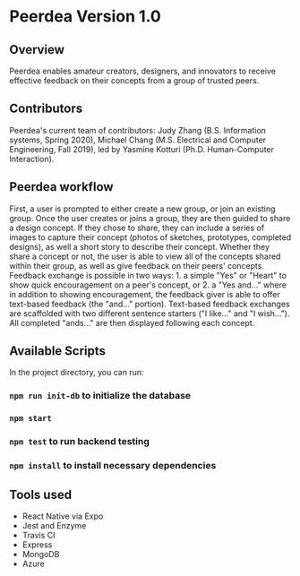 # Peerdea Version 1.0

## Overview

Peerdea enables amateur creators, designers, and innovators to receive effective feedback on their concepts from a group of trusted peers.

## Contributors

Peerdea's current team of contributors: Judy Zhang (B.S. Information systems, Spring 2020), Michael Chang (M.S. Electrical and Computer Engineering, Fall 2019), led by Yasmine Kotturi (Ph.D. Human-Computer Interaction).

## Peerdea workflow

First, a user is prompted to either create a new group, or join an existing group. Once the user creates or joins a group, they are then guided to share a design concept. If they chose to share, they can include a series of images to capture their concept (photos of sketches, prototypes, completed designs), as well a short story to describe their concept. Whether they share a concept or not, the user is able to view all of the concepts shared within their group, as well as give feedback on their peers' concepts. Feedback exchange is possible in two ways: 1. a simple "Yes" or "Heart" to show quick encouragement on a peer's concept, or 2. a "Yes and..." where in addition to showing encouragement, the feedback giver is able to offer text-based feedback (the "and..." portion). Text-based feedback exchanges are scaffolded with two different sentence starters ("I like..." and "I wish..."). All completed "ands..." are then displayed following each concept.

## Available Scripts

In the project directory, you can run:

### `npm run init-db` to initialize the database

### `npm start`

### `npm test` to run backend testing

### `npm install` to install necessary dependencies

## Tools used

- React Native via Expo
- Jest and Enzyme
- Travis CI
- Express
- MongoDB 
- Azure

